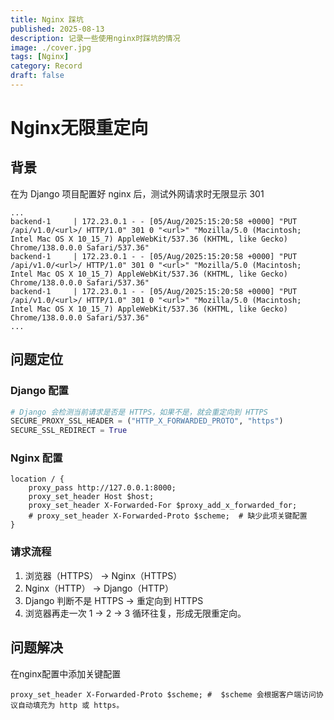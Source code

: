 ```yaml
---
title: Nginx 踩坑
published: 2025-08-13
description: 记录一些使用nginx时踩坑的情况
image: ./cover.jpg
tags: [Nginx]
category: Record
draft: false
---
```


# Nginx无限重定向

## 背景
在为 Django 项目配置好 nginx 后，测试外网请求时无限显示 301

```log
...
backend-1     | 172.23.0.1 - - [05/Aug/2025:15:20:58 +0000] "PUT /api/v1.0/<url>/ HTTP/1.0" 301 0 "<url>" "Mozilla/5.0 (Macintosh; Intel Mac OS X 10_15_7) AppleWebKit/537.36 (KHTML, like Gecko) Chrome/138.0.0.0 Safari/537.36"
backend-1     | 172.23.0.1 - - [05/Aug/2025:15:20:58 +0000] "PUT /api/v1.0/<url>/ HTTP/1.0" 301 0 "<url>" "Mozilla/5.0 (Macintosh; Intel Mac OS X 10_15_7) AppleWebKit/537.36 (KHTML, like Gecko) Chrome/138.0.0.0 Safari/537.36"
backend-1     | 172.23.0.1 - - [05/Aug/2025:15:20:58 +0000] "PUT /api/v1.0/<url>/ HTTP/1.0" 301 0 "<url>" "Mozilla/5.0 (Macintosh; Intel Mac OS X 10_15_7) AppleWebKit/537.36 (KHTML, like Gecko) Chrome/138.0.0.0 Safari/537.36"
...
```

## 问题定位
### Django 配置
```python
# Django 会检测当前请求是否是 HTTPS，如果不是，就会重定向到 HTTPS
SECURE_PROXY_SSL_HEADER = ("HTTP_X_FORWARDED_PROTO", "https")
SECURE_SSL_REDIRECT = True
```

### Nginx 配置
```nginx
location / {
    proxy_pass http://127.0.0.1:8000;
    proxy_set_header Host $host;
    proxy_set_header X-Forwarded-For $proxy_add_x_forwarded_for;
    # proxy_set_header X-Forwarded-Proto $scheme;  # 缺少此项关键配置
}
```

### 请求流程
1. 浏览器（HTTPS） → Nginx（HTTPS）
2. Nginx（HTTP） → Django（HTTP）
3. Django 判断不是 HTTPS → 重定向到 HTTPS
4. 浏览器再走一次 1 → 2 → 3 循环往复，形成无限重定向。

## 问题解决
在nginx配置中添加关键配置
```nginx
proxy_set_header X-Forwarded-Proto $scheme; #  $scheme 会根据客户端访问协议自动填充为 http 或 https。
```
